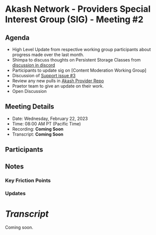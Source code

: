 
# Akash Network - Providers Special Interest Group (SIG) - Meeting #2

## Agenda

- High Level Update from respective working group participants about progress made over the last month. 
- Shimpa to discuss thoughts on Persistent Storage Classes from [discussion in discord](https://discord.com/channels/747885925232672829/1062750618713862275/1074006712115277914)
- Participants to update sig on [Content Moderation Working Group]
- Discussion of [Support issue #3](https://github.com/akash-network/support/issues/3#issuecomment-1432197516)
- Review any new pulls in [Akash Provider Repo](https://github.com/akash-network/provider/pulls)
- Praetor team to give an update on their work.
- Open Discussion

## Meeting Details

- Date: Wednesday, February 22, 2023
- Time: 08:00 AM PT (Pacific Time)
- Recording: **Coming Soon**
- Transcript: **Coming Soon**

## Participants


## Notes

### Key Friction Points


### Updates

# ***Transcript***

Coming soon.

